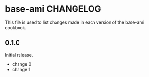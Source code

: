 # base-ami CHANGELOG

This file is used to list changes made in each version of the base-ami cookbook.

## 0.1.0

Initial release.

- change 0
- change 1
